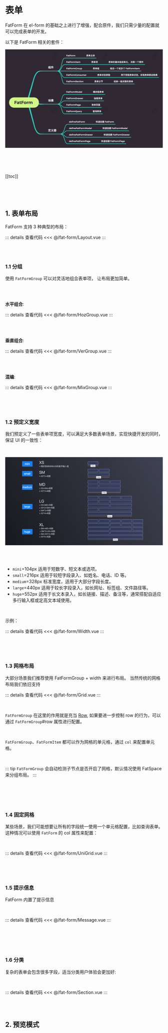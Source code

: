 <script setup>
  import Layout from './Layout.vue'
  import HozGroup from './HozGroup.vue'
  import VerGroup from './VerGroup.vue'
  import MixGroup from './MixGroup.vue'
  import Width from './Width.vue'
  import Grid from './Grid.vue'
  import UniGrid from './UniGrid.vue'
  import Message from './Message.vue'
  import Section from './Section.vue'
</script>

# 表单

FatForm 在 el-form 的基础之上进行了增强，配合原件，我们只需少量的配置就可以完成表单的开发。

以下是 FatForm 相关的套件：

![](./images/fat-form.png)

<br>
<br>
<br>

[[toc]]

<br>
<br>
<br>

## 1. 表单布局

FatForm 支持 3 种典型的布局：

<ClientOnly>
<div class="wk-demo"><Layout /></div>
</ClientOnly>

::: details 查看代码
<<< @/fat-form/Layout.vue
:::

<br>
<br>

### 1.1 分组

使用 `FatFormGroup` 可以对灵活地组合表单项， 让布局更加简单。

<br>
<br>

**水平组合**:

<ClientOnly>
  <div class="wk-demo"><HozGroup /></div>
</ClientOnly>

::: details 查看代码
<<< @/fat-form/HozGroup.vue
:::

<br>
<br>

**垂直组合**:

<ClientOnly>
  <div class="wk-demo"><VerGroup /></div>
</ClientOnly>

::: details 查看代码
<<< @/fat-form/VerGroup.vue
:::

<br>
<br>

**混编**:

<ClientOnly>
  <div class="wk-demo"><MixGroup /></div>
</ClientOnly>

::: details 查看代码
<<< @/fat-form/MixGroup.vue
:::

<br>
<br>
<br>

### 1.2 预定义宽度

我们预定义了一些表单项宽度，可以满足大多数表单场景，实现快捷开发的同时，保证 UI 的一致性：

<br>

![](./images/width.png)

<br>
<br>

- `mini`=104px 适用于短数字、短文本或选项。
- `small`=216px 适用于较短字段录入、如姓名、电话、ID 等。
- `medium`=328px 标准宽度，适用于大部分字段长度。
- `large`=440px 适用于较长字段录入，如长网址、标签组、文件路径等。
- `huge`=552px 适用于长文本录入，如长链接、描述、备注等，通常搭配自适应多行输入框或定高文本域使用。

<br>

示例：

<ClientOnly>
  <div class="wk-demo">
    <Width />
  </div>
</ClientOnly>

::: details 查看代码
<<< @/fat-form/Width.vue
:::

<br>
<br>
<br>

### 1.3 网格布局

大部分场景我们推荐使用 FatFormGroup + width 来进行布局。 当然传统的网格布局我们依旧支持

<ClientOnly>
  <div class="wk-demo">
    <Grid />
  </div>
</ClientOnly>

::: details 查看代码
<<< @/fat-form/Grid.vue
:::

<br>

`FatFormGroup` 在这里的作用就是充当 [Row](https://element-plus.gitee.io/zh-CN/component/layout.html#row-%E5%B1%9E%E6%80%A7), 如果要进一步控制 row 的行为，可以通过 `FatFormGroup`#row 属性进行配置。

<br>

`FatFormGroup`、`FatFormItem` 都可以作为网格的单元格，通过 `col` 来配置单元格。

<br>

::: tip
`FatFormGroup` 会自动检测子节点是否开启了网格，默认情况使用 FatSpace 来分组布局。
:::

<br>
<br>
<br>
<br>

### 1.4 固定网格

某些场景，我们可能想要让所有的字段统一使用一个单元格配置，比如查询表单。这种情况可以使用 `FatForm` 的 col 属性来配置：

<br>

<ClientOnly>
  <div class="wk-demo">
    <UniGrid />
  </div>
</ClientOnly>

::: details 查看代码
<<< @/fat-form/UniGrid.vue
:::

<br>
<br>
<br>

### 1.5 提示信息

FatForm 内置了提示信息

<br>

<ClientOnly>
  <div class="wk-demo">
    <Message />
  </div>
</ClientOnly>

::: details 查看代码
<<< @/fat-form/Message.vue
:::

<br>
<br>
<br>
<br>

### 1.6 分类

复杂的表单会包含很多字段，适当分类用户体验会更加好:

<br>

<ClientOnly>
  <div class="wk-demo">
    <Section />
  </div>
</ClientOnly>

::: details 查看代码
<<< @/fat-form/Section.vue
:::

<br>
<br>

## 2. 预览模式
